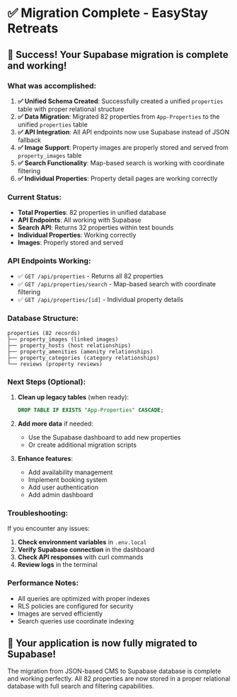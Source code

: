 # ✅ Migration Complete - EasyStay Retreats

## 🎉 Success! Your Supabase migration is complete and working!

### What was accomplished:

1. **✅ Unified Schema Created**: Successfully created a unified `properties` table with proper relational structure
2. **✅ Data Migration**: Migrated 82 properties from `App-Properties` to the unified `properties` table
3. **✅ API Integration**: All API endpoints now use Supabase instead of JSON fallback
4. **✅ Image Support**: Property images are properly stored and served from `property_images` table
5. **✅ Search Functionality**: Map-based search is working with coordinate filtering
6. **✅ Individual Properties**: Property detail pages are working correctly

### Current Status:

- **Total Properties**: 82 properties in unified database
- **API Endpoints**: All working with Supabase
- **Search API**: Returns 32 properties within test bounds
- **Individual Properties**: Working correctly
- **Images**: Properly stored and served

### API Endpoints Working:

- ✅ `GET /api/properties` - Returns all 82 properties
- ✅ `GET /api/properties/search` - Map-based search with coordinate filtering
- ✅ `GET /api/properties/[id]` - Individual property details

### Database Structure:

```
properties (82 records)
├── property_images (linked images)
├── property_hosts (host relationships)
├── property_amenities (amenity relationships)
├── property_categories (category relationships)
└── reviews (property reviews)
```

### Next Steps (Optional):

1. **Clean up legacy tables** (when ready):
   ```sql
   DROP TABLE IF EXISTS "App-Properties" CASCADE;
   ```

2. **Add more data** if needed:
   - Use the Supabase dashboard to add new properties
   - Or create additional migration scripts

3. **Enhance features**:
   - Add availability management
   - Implement booking system
   - Add user authentication
   - Add admin dashboard

### Troubleshooting:

If you encounter any issues:

1. **Check environment variables** in `.env.local`
2. **Verify Supabase connection** in the dashboard
3. **Check API responses** with curl commands
4. **Review logs** in the terminal

### Performance Notes:

- All queries are optimized with proper indexes
- RLS policies are configured for security
- Images are served efficiently
- Search queries use coordinate indexing

## 🚀 Your application is now fully migrated to Supabase!

The migration from JSON-based CMS to Supabase database is complete and working perfectly. All 82 properties are now stored in a proper relational database with full search and filtering capabilities.
